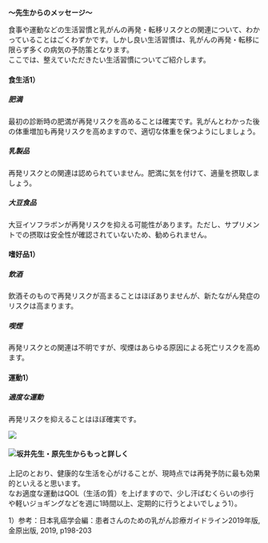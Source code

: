 **～先生からのメッセージ～**

食事や運動などの生活習慣と乳がんの再発・転移リスクとの関連について、わかっていることはごくわずかです。しかし良い生活習慣は、乳がんの再発・転移に限らず多くの病気の予防策となります。  
ここでは、整えていただきたい生活習慣についてご紹介します。

#### 食生活1）

##### 肥満

最初の診断時の肥満が再発リスクを高めることは確実です。乳がんとわかった後の体重増加も再発リスクを高めますので、適切な体重を保つようにしましょう。

##### 乳製品

再発リスクとの関連は認められていません。肥満に気を付けて、適量を摂取しましょう。

##### 大豆食品

大豆イソフラボンが再発リスクを抑える可能性があります。ただし、サプリメントでの摂取は安全性が確認されていないため、勧められません。

#### 嗜好品1）

##### 飲酒

飲酒そのもので再発リスクが高まることはほぼありませんが、新たながん発症のリスクは高まります。

##### 喫煙

再発リスクとの関連は不明ですが、喫煙はあらゆる原因による死亡リスクを高めます。

#### 運動1）

##### 適度な運動

再発リスクを抑えることはほぼ確実です。

![](https://oshiete-gan.jp/breast/common/images/treatment/recurrence/img_recurrence-prevention01.jpg)

#### ![坂井先生・原先生からもっと詳しく](https://oshiete-gan.jp/breast/common/images/common/img_doctor_sakai-hara.png)

上記のとおり、健康的な生活を心がけることが、現時点では再発予防に最も効果的といえると思います。  
なお適度な運動はQOL（生活の質）を上げますので、少し汗ばむくらいの歩行や軽いジョギングなどを週に1時間以上、定期的に行うとよいでしょう1）。

1）参考：日本乳癌学会編：患者さんのための乳がん診療ガイドライン2019年版, 金原出版, 2019, p198-203